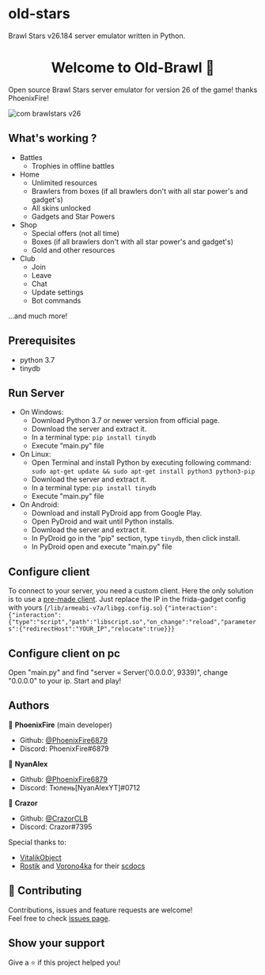 # old-stars
Brawl Stars v26.184 server emulator written in Python.
<h1 align="center">Welcome to Old-Brawl 👋</h1>

Open source Brawl Stars server emulator for version 26 of the game! thanks PhoenixFire!

![com brawlstars v26](https://user-images.githubusercontent.com/85035681/143640243-740eda83-d03d-4dd4-82c7-44d8926201c0.png)

## What's working ?
- Battles
  - Trophies in offline battles
- Home
  - Unlimited resources
  - Brawlers from boxes (if all brawlers don't with all star power's and gadget's)
  - All skins unlocked
  - Gadgets and Star Powers
- Shop
  - Special offers (not all time)
  - Boxes (if all brawlers don't with all star power's and gadget's)
  - Gold and other resources 
- Club
  - Join
  - Leave
  - Chat
  - Update settings
  - Bot commands

...and much more!


## Prerequisites

- python 3.7
- tinydb



## Run Server
- On Windows:
    - Download Python 3.7 or newer version from official page.
    - Download the server and extract it.
    - In a terminal type: ```pip install tinydb```
    - Execute "main.py" file
- On Linux:
    - Open Terminal and install Python by executing following command:
    ```sudo apt-get update && sudo apt-get install python3 python3-pip```
    - Download the server and extract it.
    - In a terminal type: ```pip install tinydb```
    - Execute "main.py" file
- On Android:
    - Download and install PyDroid app from Google Play.
    - Open PyDroid and wait until Python installs.
    - Download the server and extract it.
    - In PyDroid go in the "pip" section, type ```tinydb```, then click install.
    - In PyDroid open and execute "main.py" file


## Configure client
To connect to your server, you need a custom client. Here the only solution is to use a [pre-made client](https://mega.nz/file/vSIDFKaT#pDdGFkevXwp_3LP1wW1wtj23Gj2aADZwzfXAAI8JEs8). Just replace the IP in the frida-gadget config with yours (```/lib/armeabi-v7a/libgg.config.so```) ```{"interaction":{"interaction":{"type":"script","path":"libscript.so","on_change":"reload","parameters":{"redirectHost":"YOUR_IP","relocate":true}}}```

## Configure client on pc
Open "main.py" and find "server = Server('0.0.0.0', 9339)", change "0.0.0.0" to your ip. Start and play!

## Authors

👤 **PhoenixFire** (main developer)

* Github: [@PhoenixFire6879](https://github.com/PhoenixFire6879)
* Discord: PhoenixFire#6879

👤 **NyanAlex**
* Github: [@PhoenixFire6879](https://github.com/NyanAlex)
* Discord: Тюлень[NyanAlexYT]#0712

👤 **Crazor**

* Github: [@CrazorCLB](https://github.com/CrazorCLB)
* Discord: Crazor#7395

Special thanks to:
- [VitalikObject](https://github.com/VitalikObject)
- [Rostik](https://github.com/RostikDevv) and [Vorono4ka](https://github.com/Vorono4ka) for their [scdocs](https://github.com/RostikDevv/scdocs)


## 🤝 Contributing

Contributions, issues and feature requests are welcome!<br />Feel free to check [issues page](https://github.com/NyanAlex/old-stars/issues).

## Show your support

Give a ⭐️ if this project helped you!
